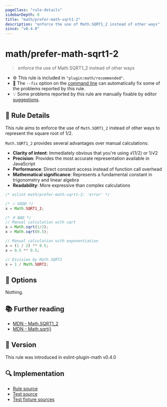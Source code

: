 ```yaml
---
pageClass: "rule-details"
sidebarDepth: 0
title: "math/prefer-math-sqrt1-2"
description: "enforce the use of Math.SQRT1_2 instead of other ways"
since: "v0.4.0"
---
```


# math/prefer-math-sqrt1-2

> enforce the use of Math.SQRT1_2 instead of other ways

- ⚙️ This rule is included in `"plugin:math/recommended"`.
- 🔧 The `--fix` option on the [command line](https://eslint.org/docs/user-guide/command-line-interface#fixing-problems) can automatically fix some of the problems reported by this rule.
- 💡 Some problems reported by this rule are manually fixable by editor [suggestions](https://eslint.org/docs/developer-guide/working-with-rules#providing-suggestions).

## 📖 Rule Details

This rule aims to enforce the use of `Math.SQRT1_2` instead of other ways to represent the square root of 1/2.

`Math.SQRT1_2` provides several advantages over manual calculations:

- **Clarity of intent**: Immediately obvious that you're using √(1/2) or 1/√2
- **Precision**: Provides the most accurate representation available in JavaScript
- **Performance**: Direct constant access instead of function call overhead
- **Mathematical significance**: Represents a fundamental constant in trigonometry and linear algebra
- **Readability**: More expressive than complex calculations

<eslint-code-block fix>

<!-- eslint-skip -->

```js
/* eslint math/prefer-math-sqrt1-2: 'error' */

/* ✓ GOOD */
x = Math.SQRT1_2;

/* ✗ BAD */
// Manual calculation with sqrt
x = Math.sqrt(1/2);
x = Math.sqrt(0.5);

// Manual calculation with exponentiation
x = (1 / 2) ** 0.5;
x = 0.5 ** 0.5;

// Division by Math.SQRT2
x = 1 / Math.SQRT2;
```

</eslint-code-block>

## 🔧 Options

Nothing.

## 📚 Further reading

- [MDN - Math.SQRT1_2](https://developer.mozilla.org/en-US/docs/Web/JavaScript/Reference/Global_Objects/Math/SQRT1_2)
- [MDN - Math.sqrt()](https://developer.mozilla.org/en-US/docs/Web/JavaScript/Reference/Global_Objects/Math/sqrt)

## 🚀 Version

This rule was introduced in eslint-plugin-math v0.4.0

## 🔍 Implementation

- [Rule source](https://github.com/ota-meshi/eslint-plugin-math/blob/main/src/rules/prefer-math-sqrt1-2.ts)
- [Test source](https://github.com/ota-meshi/eslint-plugin-math/blob/main/tests/src/rules/prefer-math-sqrt1-2.ts)
- [Test fixture sources](https://github.com/ota-meshi/eslint-plugin-math/tree/main/tests/fixtures/rules/prefer-math-sqrt1-2)
